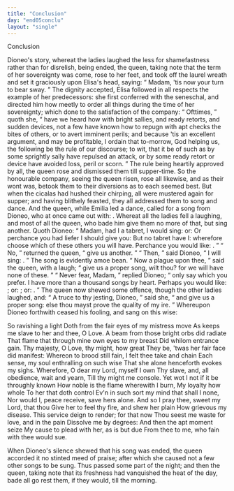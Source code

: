 ```yaml
---
title: "Conclusion"
day: "end05conclu"
layout: "single"
---
```

<html>
 <head>
 </head>
 <body>
  <div id="d05conclu" type="conclusion" who="author">
   <head>
    Conclusion
   </head>
   <p>
    <milestone id="p05970001"/>
    Dioneo's story, whereat the ladies laughed the less for shamefastness
 rather than for disrelish, being ended, the queen, taking
 note that the term of her sovereignty was come, rose to her feet,
 and took off the laurel wreath and set it graciously upon Elisa's
 head, saying:
    <q direct="unspecified">
     Madam, 'tis now your turn to bear sway.
    </q>
    <milestone id="p05970002"/>
    The
 dignity accepted, Elisa followed in all respects the example of her
 predecessors: she first conferred with the seneschal, and directed him
 how meetly to order all things during the time of her sovereignty;
 which done to the satisfaction of the company:
    <milestone id="p05970003"/>
    <q direct="unspecified">
     Ofttimes,
    </q>
    quoth
    <pb n="69"/>
    she,
    <q direct="unspecified">
     have we heard how with bright sallies, and ready retorts, and
 sudden devices, not a few have known how to repugn with apt checks
 the bites of others, or to avert imminent perils; and because 'tis an
 excellent argument, and may be profitable, I ordain that to-morrow,
 God helping us, the following be the rule of our discourse; to wit,
 that it be of such as by some sprightly sally have repulsed an attack,
 or by some ready retort or device have avoided loss, peril or scorn.
    </q>
    <milestone id="p05970004"/>
    The rule being heartily approved by all, the queen rose and dismissed
 them till supper-time.
    <milestone id="p05970005"/>
    So the honourable company, seeing the queen
 risen, rose all likewise, and as their wont was, betook them to their
 diversions as to each seemed best.
    <milestone id="p05970006"/>
    But when the cicalas had hushed
 their chirping, all were mustered again for supper; and having blithely
 feasted, they all addressed them to song and dance.
    <milestone id="p05970007"/>
    And the queen,
 while Emilia led a dance, called for a song from Dioneo, who at once
 came out with:
    <title type="song">
     Monna Aldruda, come perk up thy mood, a piece
      of glad tidings I bring thee
    </title>
    .
    <milestone id="p05970008"/>
    Whereat all the ladies fell a laughing,
 and most of all the queen, who bade him give them no more of that,
 but sing another.
    <milestone id="p05970009"/>
    Quoth Dioneo:
    <q direct="unspecified">
     Madam, had I a tabret, I
	would sing:
     <title type="song">
      Up with your smock, Monna Lapa!
     </title>
     or:
     <title type="song">
      Oh!
 the greensward under the olive!
     </title>
     Or perchance you had liefer I
	should give you:
     <title type="song">
      Woe is me, the wave of the sea!
     </title>
     But no tabret
 have I: wherefore choose which of these others you will have.
	Perchance you would like:
     <title type="song">
      Now hie thee to us forth, that so it
 may be cut, as May the fields about
     </title>
     .
    </q>
    <milestone id="p05970010"/>
    <q direct="unspecified">
     No,
    </q>
    returned the queen,
    <q direct="unspecified">
     give us another.
    </q>
    <milestone id="p05970011"/>
    <q direct="unspecified">
     Then,
    </q>
    said Dioneo,
    <q direct="unspecified">
     I will sing:
     <title type="song">
      Monna
 Simona, embarrel, embarrel. Why, 'tis not the month of October
     </title>
     .
    </q>
    <note>
     The
	song is evidently amoe
     <!--&#x153;-->
     bean.
    </note>
    <milestone id="p05970012"/>
    <q direct="unspecified">
     Now a plague upon thee,
    </q>
    said the queen, with a laugh;
    <q direct="unspecified">
     give us
	a proper song, wilt thou? for we will have none of these.
    </q>
    <milestone id="p05970013"/>
    <q direct="unspecified">
     Never
	fear, Madam,
    </q>
    replied Dioneo;
    <q direct="unspecified">
     only say which you prefer. I have
	more than a thousand songs by heart. Perhaps you would like:
     <title type="song">
      This my little covert, make I ne'er it overt
     </title>
     ; or:
     <title type="song">
      Gently, gently,
	  husband mine
     </title>
     ; or:
     <title type="song">
      A hundred pounds were none too high a
	price for me a cock to buy
     </title>
     .
    </q>
    <milestone id="p05970014"/>
    The queen now shewed some offence,
      though the other ladies laughed, and:
    <q direct="unspecified">
     A truce to thy jesting,
	Dioneo,
    </q>
    said she,
    <q direct="unspecified">
     and give us a proper song: else thou mayst prove
	the quality of my ire.
    </q>
    <milestone id="p05970015"/>
    Whereupon Dioneo forthwith ceased his
      fooling, and sang on this wise:
   </p>
   <pb n="70"/>
   <div3 type="song" who="dioneo">
    <lg>
     <milestone id="p05970016"/>
     <l>
      So ravishing a light
     </l>
     <l>
      Doth from the fair eyes of my mistress move
     </l>
     <l>
      As keeps me slave to her and thee, O Love.
     </l>
    </lg>
    <lg>
     <milestone id="p05970017"/>
     <l>
      A beam from those bright orbs did radiate
     </l>
     <l>
      That flame that through mine own eyes to my breast
     </l>
     <l>
      Did whilom entrance gain.
     </l>
     <l>
      Thy majesty, O Love, thy might, how great
     </l>
     <l>
      They be, 'twas her fair face did manifest:
     </l>
     <l>
      Whereon to brood still fain,
     </l>
     <l>
      I felt thee take and chain
     </l>
     <l>
      Each sense, my soul enthralling on such wise
     </l>
     <l>
      That she alone henceforth evokes my sighs.
     </l>
    </lg>
    <lg>
     <milestone id="p05970018"/>
     <l>
      Wherefore, O dear my Lord, myself I own
     </l>
     <l>
      Thy slave, and, all obedience, wait and yearn,
     </l>
     <l>
      Till thy might me console.
     </l>
     <l>
      Yet wot I not if it be throughly known
     </l>
     <l>
      How noble is the flame wherewith I burn,
     </l>
     <l>
      My loyalty how whole
     </l>
     <l>
      To her that doth control
     </l>
     <l>
      Ev'n in such sort my mind that shall I none,
     </l>
     <l>
      Nor would I, peace receive, save hers alone.
     </l>
    </lg>
    <lg>
     <milestone id="p05970019"/>
     <l>
      And so I pray thee, sweet my Lord, that thou
     </l>
     <l>
      Give her to feel thy fire, and shew her plain
     </l>
     <l>
      How grievous my disease.
     </l>
     <l>
      This service deign to render; for that now
     </l>
     <l>
      Thou seest me waste for love, and in the pain
     </l>
     <l>
      Dissolve me by degrees:
     </l>
     <l>
      And then the apt moment seize
     </l>
     <l>
      My cause to plead with her, as is but due
     </l>
     <l>
      From thee to me, who fain with thee would sue.
     </l>
    </lg>
   </div3>
   <p>
    <milestone id="p05970020"/>
    When Dioneo's silence shewed that his song was ended, the
 queen accorded it no stinted meed of praise; after which she
 caused not a few other songs to be sung.
    <milestone id="p05970021"/>
    Thus passed some part
 of the night; and then the queen, taking note that its freshness had
 vanquished the heat of the day, bade all go rest them, if they would,
 till the morning.
   </p>
  </div>
 </body>
</html>